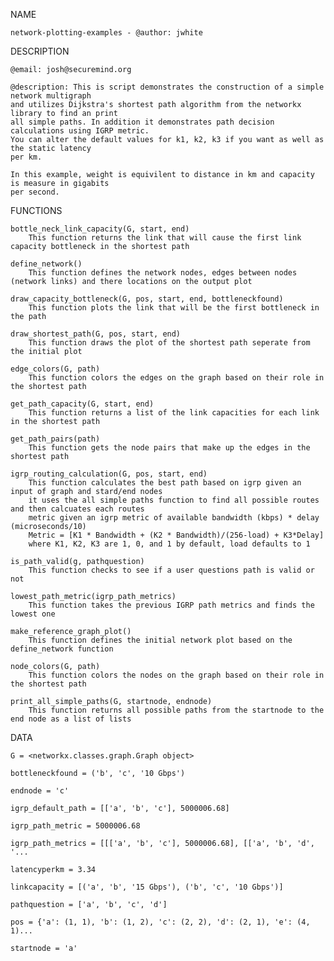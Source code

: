 NAME

    network-plotting-examples - @author: jwhite

DESCRIPTION

    @email: josh@securemind.org
    
    @description: This is script demonstrates the construction of a simple network multigraph 
    and utilizes Dijkstra's shortest path algorithm from the networkx library to find an print 
    all simple paths. In addition it demonstrates path decision calculations using IGRP metric.
    You can alter the default values for k1, k2, k3 if you want as well as the static latency 
    per km. 
    
    In this example, weight is equivilent to distance in km and capacity is measure in gigabits 
    per second.

FUNCTIONS

    bottle_neck_link_capacity(G, start, end)
        This function returns the link that will cause the first link capacity bottleneck in the shortest path
    
    define_network()
        This function defines the network nodes, edges between nodes (network links) and there locations on the output plot
    
    draw_capacity_bottleneck(G, pos, start, end, bottleneckfound)
        This function plots the link that will be the first bottleneck in the path
    
    draw_shortest_path(G, pos, start, end)
        This function draws the plot of the shortest path seperate from the initial plot
    
    edge_colors(G, path)
        This function colors the edges on the graph based on their role in the shortest path
    
    get_path_capacity(G, start, end)
        This function returns a list of the link capacities for each link in the shortest path
    
    get_path_pairs(path)
        This function gets the node pairs that make up the edges in the shortest path
    
    igrp_routing_calculation(G, pos, start, end)
        This function calculates the best path based on igrp given an input of graph and stard/end nodes
        it uses the all simple paths function to find all possible routes and then calcuates each routes
        metric given an igrp metric of available bandwidth (kbps) * delay (microseconds/10) 
        Metric = [K1 * Bandwidth + (K2 * Bandwidth)/(256-load) + K3*Delay] 
        where K1, K2, K3 are 1, 0, and 1 by default, load defaults to 1
    
    is_path_valid(g, pathquestion)
        This function checks to see if a user questions path is valid or not
    
    lowest_path_metric(igrp_path_metrics)
        This function takes the previous IGRP path metrics and finds the lowest one
    
    make_reference_graph_plot()
        This function defines the initial network plot based on the define_network function
    
    node_colors(G, path)
        This function colors the nodes on the graph based on their role in the shortest path
    
    print_all_simple_paths(G, startnode, endnode)
        This function returns all possible paths from the startnode to the end node as a list of lists

DATA

    G = <networkx.classes.graph.Graph object>

    bottleneckfound = ('b', 'c', '10 Gbps')

    endnode = 'c'

    igrp_default_path = [['a', 'b', 'c'], 5000006.68]

    igrp_path_metric = 5000006.68

    igrp_path_metrics = [[['a', 'b', 'c'], 5000006.68], [['a', 'b', 'd', '...

    latencyperkm = 3.34

    linkcapacity = [('a', 'b', '15 Gbps'), ('b', 'c', '10 Gbps')]

    pathquestion = ['a', 'b', 'c', 'd']

    pos = {'a': (1, 1), 'b': (1, 2), 'c': (2, 2), 'd': (2, 1), 'e': (4, 1)...

    startnode = 'a'




